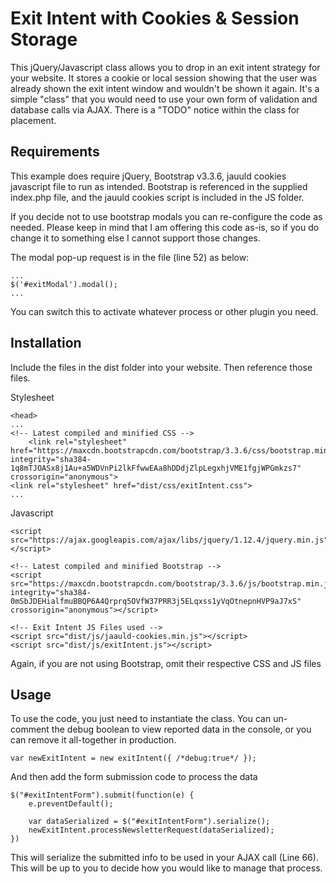 # Exit Intent with Cookies & Session Storage
This jQuery/Javascript class allows you to drop in an exit intent strategy for your website. It stores a cookie or local session showing that the user was already shown the exit intent window and wouldn't be shown it again. It's a simple "class" that you would need to use your own form of validation and database calls via AJAX. There is a "TODO" notice within the class for placement.
## Requirements
This example does require jQuery, Bootstrap v3.3.6, jauuld cookies javascript file to run as intended.  Bootstrap is referenced in the supplied index.php file, and the jauuld cookies script is included in the JS folder. 

If you decide not to use bootstrap modals you can re-configure the code as needed. Please keep in mind that I am offering this code as-is, so if you do change it to something else I cannot support those changes.

The modal pop-up request is in the file (line 52) as below:

    ...
    $('#exitModal').modal();
    ...

You can switch this to activate whatever process or other plugin you need.
## Installation
Include the files in the dist folder into your website. Then reference those files.

Stylesheet

    <head>
    ...
    <!-- Latest compiled and minified CSS -->
        <link rel="stylesheet" href="https://maxcdn.bootstrapcdn.com/bootstrap/3.3.6/css/bootstrap.min.css" integrity="sha384-1q8mTJOASx8j1Au+a5WDVnPi2lkFfwwEAa8hDDdjZlpLegxhjVME1fgjWPGmkzs7" crossorigin="anonymous">
    <link rel="stylesheet" href="dist/css/exitIntent.css">
    ...
    
Javascript

    <script src="https://ajax.googleapis.com/ajax/libs/jquery/1.12.4/jquery.min.js"></script>

    <!-- Latest compiled and minified Bootstrap -->
    <script src="https://maxcdn.bootstrapcdn.com/bootstrap/3.3.6/js/bootstrap.min.js" integrity="sha384-0mSbJDEHialfmuBBQP6A4Qrprq5OVfW37PRR3j5ELqxss1yVqOtnepnHVP9aJ7xS" crossorigin="anonymous"></script>

    <!-- Exit Intent JS Files used -->
    <script src="dist/js/jaauld-cookies.min.js"></script>
    <script src="dist/js/exitIntent.js"></script>

Again, if you are not using Bootstrap, omit their respective CSS and JS files
## Usage
To use the code, you just need to instantiate the class. You can un-comment the debug boolean to view reported data in the console, or you can remove it all-together in production.

    var newExitIntent = new exitIntent({ /*debug:true*/ });

And then add the form submission code to process the data

    $("#exitIntentForm").submit(function(e) {
        e.preventDefault();
        
        var dataSerialized = $("#exitIntentForm").serialize();
        newExitIntent.processNewsletterRequest(dataSerialized);
    })
        
This will serialize the submitted info to be used in your AJAX call (Line 66).  This will be up to you to decide how you would like to manage that process.